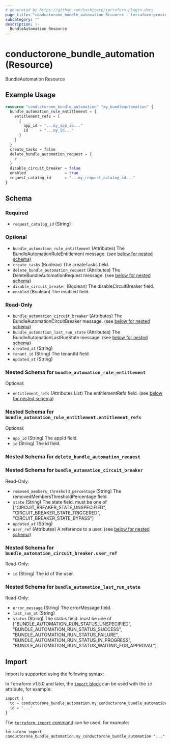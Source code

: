 ```yaml
---
# generated by https://github.com/hashicorp/terraform-plugin-docs
page_title: "conductorone_bundle_automation Resource - terraform-provider-conductorone"
subcategory: ""
description: |-
  BundleAutomation Resource
---
```


# conductorone_bundle_automation (Resource)

BundleAutomation Resource

## Example Usage

```terraform
resource "conductorone_bundle_automation" "my_bundleautomation" {
  bundle_automation_rule_entitlement = {
    entitlement_refs = [
      {
        app_id = "...my_app_id..."
        id     = "...my_id..."
      }
    ]
  }
  create_tasks = false
  delete_bundle_automation_request = {
    # ...
  }
  disable_circuit_breaker = false
  enabled                 = true
  request_catalog_id      = "...my_request_catalog_id..."
}
```

<!-- schema generated by tfplugindocs -->
## Schema

### Required

- `request_catalog_id` (String)

### Optional

- `bundle_automation_rule_entitlement` (Attributes) The BundleAutomationRuleEntitlement message. (see [below for nested schema](#nestedatt--bundle_automation_rule_entitlement))
- `create_tasks` (Boolean) The createTasks field.
- `delete_bundle_automation_request` (Attributes) The DeleteBundleAutomationRequest message. (see [below for nested schema](#nestedatt--delete_bundle_automation_request))
- `disable_circuit_breaker` (Boolean) The disableCircuitBreaker field.
- `enabled` (Boolean) The enabled field.

### Read-Only

- `bundle_automation_circuit_breaker` (Attributes) The BundleAutomationCircuitBreaker message. (see [below for nested schema](#nestedatt--bundle_automation_circuit_breaker))
- `bundle_automation_last_run_state` (Attributes) The BundleAutomationLastRunState message. (see [below for nested schema](#nestedatt--bundle_automation_last_run_state))
- `created_at` (String)
- `tenant_id` (String) The tenantId field.
- `updated_at` (String)

<a id="nestedatt--bundle_automation_rule_entitlement"></a>
### Nested Schema for `bundle_automation_rule_entitlement`

Optional:

- `entitlement_refs` (Attributes List) The entitlementRefs field. (see [below for nested schema](#nestedatt--bundle_automation_rule_entitlement--entitlement_refs))

<a id="nestedatt--bundle_automation_rule_entitlement--entitlement_refs"></a>
### Nested Schema for `bundle_automation_rule_entitlement.entitlement_refs`

Optional:

- `app_id` (String) The appId field.
- `id` (String) The id field.



<a id="nestedatt--delete_bundle_automation_request"></a>
### Nested Schema for `delete_bundle_automation_request`


<a id="nestedatt--bundle_automation_circuit_breaker"></a>
### Nested Schema for `bundle_automation_circuit_breaker`

Read-Only:

- `removed_members_threshold_percentage` (String) The removedMembersThresholdPercentage field.
- `state` (String) The state field. must be one of ["CIRCUIT_BREAKER_STATE_UNSPECIFIED", "CIRCUIT_BREAKER_STATE_TRIGGERED", "CIRCUIT_BREAKER_STATE_BYPASS"]
- `updated_at` (String)
- `user_ref` (Attributes) A reference to a user. (see [below for nested schema](#nestedatt--bundle_automation_circuit_breaker--user_ref))

<a id="nestedatt--bundle_automation_circuit_breaker--user_ref"></a>
### Nested Schema for `bundle_automation_circuit_breaker.user_ref`

Read-Only:

- `id` (String) The id of the user.



<a id="nestedatt--bundle_automation_last_run_state"></a>
### Nested Schema for `bundle_automation_last_run_state`

Read-Only:

- `error_message` (String) The errorMessage field.
- `last_run_at` (String)
- `status` (String) The status field. must be one of ["BUNDLE_AUTOMATION_RUN_STATUS_UNSPECIFIED", "BUNDLE_AUTOMATION_RUN_STATUS_SUCCESS", "BUNDLE_AUTOMATION_RUN_STATUS_FAILURE", "BUNDLE_AUTOMATION_RUN_STATUS_IN_PROGRESS", "BUNDLE_AUTOMATION_RUN_STATUS_WAITING_FOR_APPROVAL"]

## Import

Import is supported using the following syntax:

In Terraform v1.5.0 and later, the [`import` block](https://developer.hashicorp.com/terraform/language/import) can be used with the `id` attribute, for example:

```terraform
import {
  to = conductorone_bundle_automation.my_conductorone_bundle_automation
  id = "..."
}
```

The [`terraform import` command](https://developer.hashicorp.com/terraform/cli/commands/import) can be used, for example:

```shell
terraform import conductorone_bundle_automation.my_conductorone_bundle_automation "..."
```
